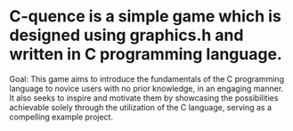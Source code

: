# C-quence is a simple game which is designed using graphics.h and written in C programming language.

Goal: This game aims to introduce the fundamentals of the C programming language to novice users with no prior knowledge, in an engaging manner. It also seeks to inspire and motivate them by showcasing the possibilities achievable solely through the utilization of the C language, serving as a compelling example project.
